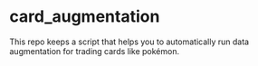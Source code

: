 # card_augmentation
This repo keeps a script that helps you to automatically run data augmentation for trading cards like pokémon.
